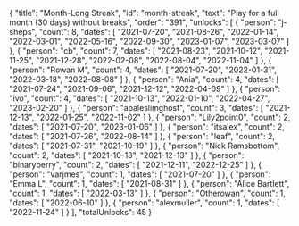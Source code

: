 {
  "title": "Month-Long Streak",
  "id": "month-streak",
  "text": "Play for a full month (30 days) without breaks",
  "order": "391",
  "unlocks": [
    {
      "person": "j-sheps",
      "count": 8,
      "dates": [
        "2021-07-20",
        "2021-08-26",
        "2022-01-14",
        "2022-03-01",
        "2022-05-16",
        "2022-09-30",
        "2023-01-07",
        "2023-03-07"
      ]
    },
    {
      "person": "cb",
      "count": 7,
      "dates": [
        "2021-08-23",
        "2021-10-12",
        "2021-11-25",
        "2021-12-28",
        "2022-02-08",
        "2022-08-04",
        "2022-11-04"
      ]
    },
    {
      "person": "Rowan M",
      "count": 4,
      "dates": [
        "2021-07-20",
        "2022-01-31",
        "2022-03-18",
        "2022-08-08"
      ]
    },
    {
      "person": "Ania",
      "count": 4,
      "dates": [
        "2021-07-24",
        "2021-09-06",
        "2021-12-12",
        "2022-04-09"
      ]
    },
    {
      "person": "ivo",
      "count": 4,
      "dates": [
        "2021-10-13",
        "2022-01-10",
        "2022-04-27",
        "2023-02-20"
      ]
    },
    {
      "person": "apaleslimghost",
      "count": 3,
      "dates": [
        "2021-12-13",
        "2022-01-25",
        "2022-11-02"
      ]
    },
    {
      "person": "Lily2point0",
      "count": 2,
      "dates": [
        "2021-07-20",
        "2023-01-06"
      ]
    },
    {
      "person": "itsalex",
      "count": 2,
      "dates": [
        "2021-07-26",
        "2022-08-14"
      ]
    },
    {
      "person": "leaf",
      "count": 2,
      "dates": [
        "2021-07-31",
        "2021-10-19"
      ]
    },
    {
      "person": "Nick Ramsbottom",
      "count": 2,
      "dates": [
        "2021-10-18",
        "2021-12-13"
      ]
    },
    {
      "person": "binaryberry",
      "count": 2,
      "dates": [
        "2021-12-11",
        "2022-12-25"
      ]
    },
    {
      "person": "varjmes",
      "count": 1,
      "dates": [
        "2021-07-20"
      ]
    },
    {
      "person": "Emma L",
      "count": 1,
      "dates": [
        "2021-08-31"
      ]
    },
    {
      "person": "Alice Bartlett",
      "count": 1,
      "dates": [
        "2022-03-13"
      ]
    },
    {
      "person": "Otherowan",
      "count": 1,
      "dates": [
        "2022-06-10"
      ]
    },
    {
      "person": "alexmuller",
      "count": 1,
      "dates": [
        "2022-11-24"
      ]
    }
  ],
  "totalUnlocks": 45
}